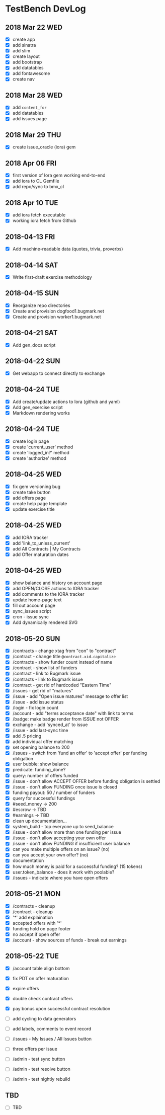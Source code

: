 # TestBench DevLog

## 2018 Mar 22 WED

- [x] create app
- [x] add sinatra
- [x] add slim
- [x] create layout
- [x] add bootstrap
- [x] add datatables
- [x] add fontawesome
- [x] create nav

## 2018 Mar 28 WED

- [x] add `content_for`
- [x] add datatables
- [x] add issues page

## 2018 Mar 29 THU

- [x] create issue_oracle (iora) gem

## 2018 Apr 06 FRI

- [x] first version of Iora gem working end-to-end
- [x] add iora to CL Gemfile
- [x] add repo/sync to bmx_cl

## 2018 Apr 10 TUE

- [x] add iora fetch executable
- [x] working iora fetch from Github 

## 2018-04-13 FRI

- [x] Add machine-readable data (quotes, trivia, proverbs)

## 2018-04-14 SAT

- [x] Write first-draft exercise methodology

## 2018-04-15 SUN

- [x] Reorganize repo directories
- [x] Create and provision dogfood1.bugmark.net
- [x] Create and provision worker1.bugmark.net

## 2018-04-21 SAT

- [x] Add gen_docs script 

## 2018-04-22 SUN

- [x] Get webapp to connect directly to exchange

## 2018-04-24 TUE

- [x] Add create/update actions to Iora (github and yaml)
- [x] Add gen_exercise script 
- [x] Markdown rendering works

## 2018-04-24 TUE

- [x] create login page
- [x] create 'current_user' method
- [x] create 'logged_in?' method
- [x] create 'authorize' method

## 2018-04-25 WED

- [x] fix gem versioning bug
- [x] create take button
- [x] add offers page
- [x] create help page template
- [x] update exercise title

## 2018-04-25 WED

- [x] add IORA tracker
- [x] add 'link_to_unless_current'
- [x] add All Contracts | My Contracts
- [x] add Offer maturation dates

## 2018-04-25 WED

- [x] show balance and history on account page
- [x] add OPEN/CLOSE actions to IORA tracker
- [x] add comments to the IORA tracker
- [x] update home-page text
- [x] fill out account page
- [x] sync_issues script 
- [x] cron - issue sync
- [x] Add dynamically rendered SVG

## 2018-05-20 SUN

- [x] /contracts - change xtag from "con" to "contract"
- [x] /contract - change title `@contract.xid.capitalize`
- [x] /contracts - show funder count instead of name
- [x] /contract - show list of funders
- [x] /contract  - link to Bugmark issue
- [x] /contracts - link to Bugmark issue
- [x] /contract - get rid of hardcoded "Eastern Time"
- [x] /issues - get rid of "matures"
- [x] /issue - add "Open issue matures" message to offer list
- [x] /issue - add issue status
- [x] /login - fix login count
- [x] /account - add "terms acceptance date" with link to terms
- [x] /badge: make badge render from ISSUE not OFFER
- [x] exchange - add 'synced_at' to issue
- [x] /issue - add last-sync time
- [x] add .5 pricing
- [x] add individual offer matching
- [x] set opening balance to 200
- [x] /issues - switch from 'fund an offer' to 'accept offer' per funding obligation
- [x] user bubble: show balance
- [x] predicate: funding_done?
- [x] query: number of offers funded 
- [x] /issue - don't allow ACCEPT OFFER before funding obligation is settled
- [x] /issue - don't allow FUNDING once issue is closed
- [x] funding payout: 50 / number of funders
- [x] query for successful fundings
- [x] #seed_money -> 200
- [x] #escrow -> TBD
- [x] #earnings -> TBD
- [x] clean up documentation...
- [x] system_build - top everyone up to seed_balance
- [x] /issue - don't allow more than one funding per issue
- [x] /issue - don't allow accepting your own offer
- [x] /issue - don't allow FUNDING if insufficient user balance
- [x] can you make multiple offers on an issue? (no)
- [x] can you accept your own offer? (no)
- [x] documentation
- [x] how much money is paid for a successful funding? (15 tokens)
- [x] user.token_balance - does it work with poolable?
- [x] /issues - indicate where you have open offers

## 2018-05-21 MON

- [x] /contracts - cleanup
- [x] /contract  - cleanup
- [x] '*' add explaination
- [x] accepted offers with '*'
- [x] funding hold on page footer
- [x] no accept if open offer
- [x] /account - show sources of funds - break out earnings

## 2018-05-22 TUE

- [x] /account table align bottom
- [x] fix PDT on offer maturation
- [x] expire offers
- [x] double check contract offers
- [x] pay bonus upon successful contract resolution

- [ ] add cycling to data generators
- [ ] add labels, comments to event record
- [ ] /issues - My Issues / All Issues button

- [ ] three offers per issue

- [ ] /admin - test sync button
- [ ] /admin - test resolve button
- [ ] /admin - test nightly rebuild

## TBD

- [ ] TBD
